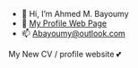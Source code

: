 - 👋 Hi, I’m Ahmed M. Bayoumy
- :link: [My Profile Web Page](https://www.abayoumy.tech/)
- 📫 Abayoumy@outlook.com

My New CV / profile website 💕
